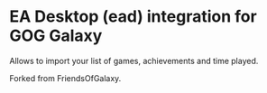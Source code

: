 # EA Desktop (ead) integration for GOG Galaxy

Allows to import your list of games, achievements and time played.

Forked from FriendsOfGalaxy.
